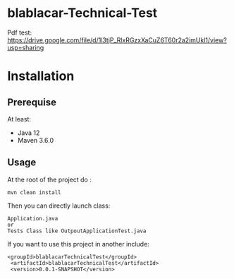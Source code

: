 # blablacar-Technical-Test

Pdf test: https://drive.google.com/file/d/1l3tjP_RlxRGzxXaCuZ6T60r2a2imUkl1/view?usp=sharing

# Installation

## Prerequise

At least:

- Java 12 
- Maven 3.6.0

## Usage

At the root of the project do :

    mvn clean install
Then you can directly launch class:

```
Application.java 
or
Tests Class like OutpoutApplicationTest.java
```

If you want to use this project in another include:

 ```
 <groupId>blablacarTechnicalTest</groupId>
  <artifactId>blablacarTechnicalTest</artifactId>
  <version>0.0.1-SNAPSHOT</version>
  ```
